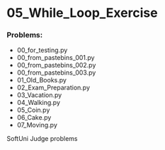 # 05_While_Loop_Exercise

### Problems:
- 00_for_testing.py
- 00_from_pastebins_001.py
- 00_from_pastebins_002.py
- 00_from_pastebins_003.py
- 01_Old_Books.py
- 02_Exam_Preparation.py
- 03_Vacation.py
- 04_Walking.py
- 05_Coin.py
- 06_Cake.py
- 07_Moving.py


SoftUni Judge problems
